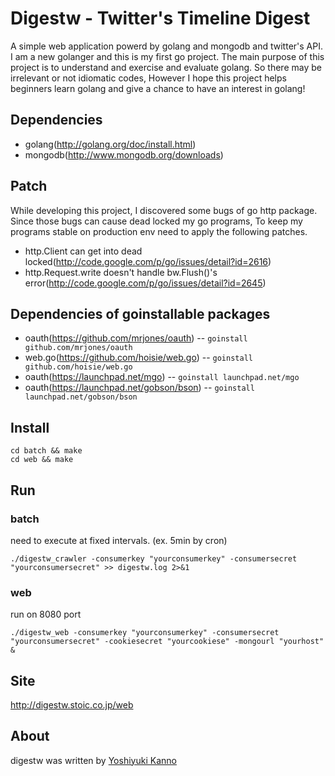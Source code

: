 Digestw - Twitter's Timeline Digest
===================================

A simple web application powerd by golang and mongodb and twitter's API.
I am a new golanger and this is my first go project.
The main purpose of this project is to understand and exercise and evaluate golang.
So there may be irrelevant or not idiomatic codes,
However I hope this project helps beginners learn golang and give a chance to have an interest in golang!

Dependencies
------------

* golang(http://golang.org/doc/install.html)
* mongodb(http://www.mongodb.org/downloads)

Patch
-----
While developing this project, I discovered some bugs of go http package.
Since those bugs can cause dead locked my go programs, To keep my programs stable on production env
need to apply the following patches.

* http.Client can get into dead locked(http://code.google.com/p/go/issues/detail?id=2616)
* http.Request.write doesn't handle bw.Flush()'s error(http://code.google.com/p/go/issues/detail?id=2645)

Dependencies of goinstallable packages
-------------------------------------

* oauth(https://github.com/mrjones/oauth) -- `goinstall github.com/mrjones/oauth`
* web.go(https://github.com/hoisie/web.go) -- `goinstall github.com/hoisie/web.go`
* oauth(https://launchpad.net/mgo) -- `goinstall launchpad.net/mgo`
* oauth(https://launchpad.net/gobson/bson) -- `goinstall launchpad.net/gobson/bson`

Install
-------
    
    cd batch && make
    cd web && make

Run
---

### batch
need to execute at fixed intervals. (ex. 5min by cron)
    
    ./digestw_crawler -consumerkey "yourconsumerkey" -consumersecret "yourconsumersecret" >> digestw.log 2>&1

### web
run on 8080 port
    
    ./digestw_web -consumerkey "yourconsumerkey" -consumersecret "yourconsumersecret" -cookiesecret "yourcookiese" -mongourl "yourhost" &

Site
----
http://digestw.stoic.co.jp/web

About
-----
digestw was written by [Yoshiyuki Kanno](http://www.twitter.com/mocchira)

